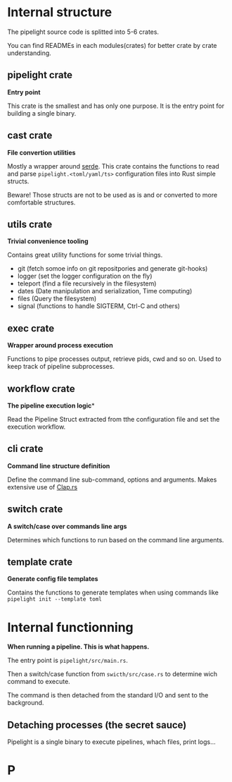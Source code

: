 # Internal structure

The pipelight source code is splitted into 5-6 crates.

You can find READMEs in each modules(crates) for better crate by crate
understanding.

## pipelight crate

**Entry point**

This crate is the smallest and has only one purpose. It is the entry point for
building a single binary.

## cast crate

**File convertion utilities**

Mostly a wrapper around [serde](https://github.com/serde-rs/serde). This crate
contains the functions to read and parse `pipelight.<toml/yaml/ts>`
configuration files into Rust simple structs.

Beware! Those structs are not to be used as is and or converted to more
comfortable structures.

## utils crate

**Trivial convenience tooling**

Contains great utility functions for some trivial things.

- git (fetch somoe info on git repositpories and generate git-hooks)
- logger (set the logger configuration on the fly)
- teleport (find a file recursively in the filesystem)
- dates (Date manipulation and serialization, Time computing)
- files (Query the filesystem)
- signal (functions to handle SIGTERM, Ctrl-C and others)

## exec crate

**Wrapper around process execution**

Functions to pipe processes output, retrieve pids, cwd and so on. Used to keep
track of pipeline subprocesses.

## workflow crate

**The pipeline execution logic***

Read the Pipeline Struct extracted from tthe configuration file and set the
execution workflow.

## cli crate

**Command line structure definition**

Define the command line sub-command, options and arguments. Makes extensive use
of [Clap.rs](https://docs.rs/clap/latest/clap/)

## switch crate

**A switch/case over commands line args**

Determines which functions to run based on the command line arguments.

## template crate

**Generate config file templates**

Contains the functions to generate templates when using commands like
`pipelight init --template toml`

# Internal functionning

**When running a pipeline. This is what happens.**

The entry point is `pipelight/src/main.rs`.

Then a switch/case function from `swicth/src/case.rs` to determine wich command
to execute.

The command is then detached from the standard I/O and sent to the background.

## Detaching processes (the secret sauce)

Pipelight is a single binary to execute pipelines, whach files, print logs...


# P
